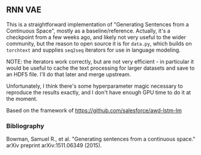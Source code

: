 ## RNN VAE

This is a straightforward implementation of "Generating Sentences from a Continuous Space", mostly as a baseline/reference.
Actually, it's a checkpoint from a few weeks ago, and likely not very useful to the wider community, but the reason to open
source it is for `data.py`, which builds on `torchtext` and supplies `seq2seq` iterators for use in language modeling. 

NOTE: the iterators work correctly, but are not very efficient - in particular it would be useful to cache the text processing
for larger datasets and save to an HDF5 file. I'll do that later and merge upstream.

Unfortunately, I think there's some hyperparameter magic necessary to reproduce the results exactly, and I don't have 
enough GPU time to do it at the moment. 

Based on the framework of https://github.com/salesforce/awd-lstm-lm

### Bibliography
Bowman, Samuel R., et al. "Generating sentences from a continuous space." arXiv preprint arXiv:1511.06349 (2015).
